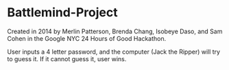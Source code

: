 Battlemind-Project
==================

Created in 2014 by Merlin Patterson, Brenda Chang, Isobeye Daso, and Sam Cohen in the Google NYC 24 Hours of Good Hackathon. 

User inputs a 4 letter password, and the computer (Jack the Ripper) will try to guess it. If it cannot guess it, user wins.
